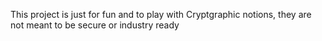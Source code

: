 ﻿This project is just for fun and to play with Cryptgraphic notions, they are not meant to be secure or industry ready
